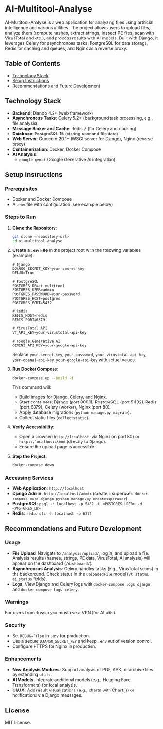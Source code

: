 # AI-Multitool-Analyse

AI-Multitool-Analyse is a web application for analyzing files using artificial intelligence and various utilities. The project allows users to upload files, analyze them (compute hashes, extract strings, inspect PE files, scan with VirusTotal and etc.), and process results with AI models. Built with Django, it leverages Celery for asynchronous tasks, PostgreSQL for data storage, Redis for caching and queues, and Nginx as a reverse proxy.

## Table of Contents

- [Technology Stack](#technology-stack)
- [Setup Instructions](#setup-instructions)
- [Recommendations and Future Development](#recommendations-and-future-development)

## Technology Stack

- **Backend**: Django 4.2+ (web framework)
- **Asynchronous Tasks**: Celery 5.2+ (background task processing, e.g., file analysis)
- **Message Broker and Cache**: Redis 7 (for Celery and caching)
- **Database**: PostgreSQL 15 (storing user and file data)
- **Web Server**: Gunicorn 20.1+ (WSGI server for Django), Nginx (reverse proxy)
- **Containerization**: Docker, Docker Compose
- **AI Analysis**:
  - `google-genai` (Google Generative AI integration)

## Setup Instructions

### Prerequisites

- Docker and Docker Compose
- A `.env` file with configuration (see example below)

### Steps to Run

1. **Clone the Repository**:

   ```bash
   git clone <repository-url>
   cd ai-multitool-analyse
   ```

2. **Create a `.env` File** in the project root with the following variables (example):

   ```env
   # Django
   DJANGO_SECRET_KEY=your-secret-key
   DEBUG=True

   # PostgreSQL
   POSTGRES_DB=ai_multitool
   POSTGRES_USER=admin
   POSTGRES_PASSWORD=your-password
   POSTGRES_HOST=postgres
   POSTGRES_PORT=5432

   # Redis
   REDIS_HOST=redis
   REDIS_PORT=6379

   # VirusTotal API
   VT_API_KEY=your-virustotal-api-key

   # Google Generative AI
   GEMENI_API_KEY=your-google-api-key
   ```

   Replace `your-secret-key`, `your-password`, `your-virustotal-api-key`, `your-openai-api-key`, `your-google-api-key` with actual values.

3. **Run Docker Compose**:

   ```bash
   docker-compose up --build -d
   ```

   This command will:
   - Build images for Django, Celery, and Nginx.
   - Start containers: Django (port 8000), PostgreSQL (port 5432), Redis (port 6379), Celery (worker), Nginx (port 80).
   - Apply database migrations (`python manage.py migrate`).
   - Collect static files (`collectstatic`).

4. **Verify Accessibility**:
   - Open a browser: `http://localhost` (via Nginx on port 80) or `http://localhost:8000` (directly to Django).
   - Ensure the upload page is accessible.

5. **Stop the Project**:

   ```bash
   docker-compose down
   ```

### Accessing Services

- **Web Application**: `http://localhost`
- **Django Admin**: `http://localhost/admin` (create a superuser: `docker-compose exec django python manage.py createsuperuser`)
- **PostgreSQL**: `psql -h localhost -p 5432 -U <POSTGRES_USER> -d <POSTGRES_DB>`
- **Redis**: `redis-cli -h localhost -p 6379`

## Recommendations and Future Development

### Usage

- **File Upload**: Navigate to `/analysis/upload/`, log in, and upload a file. Analysis results (hashes, strings, PE data, VirusTotal, AI analysis) will appear on the dashboard (`/dashboard/`).
- **Asynchronous Analysis**: Celery handles tasks (e.g., VirusTotal scans) in the background. Check status in the `UploadedFile` model (`vt_status`, `ai_status` fields).
- **Logs**: View Django and Celery logs with `docker-compose logs django` and `docker-compose logs celery`.

### Warnings

For users from Russia you must use a VPN (for AI utils).

### Security

- Set `DEBUG=False` in `.env` for production.
- Use a secure `DJANGO_SECRET_KEY` and keep `.env` out of version control.
- Configure HTTPS for Nginx in production.

### Enhancements

- **New Analysis Modules**: Support analysis of PDF, APK, or archive files by extending `utils`.
- **AI Models**: Integrate additional models (e.g., Hugging Face Transformers) for local analysis.
- **UI/UX**: Add result visualizations (e.g., charts with Chart.js) or notifications via Django messages.

## License

MIT License.
